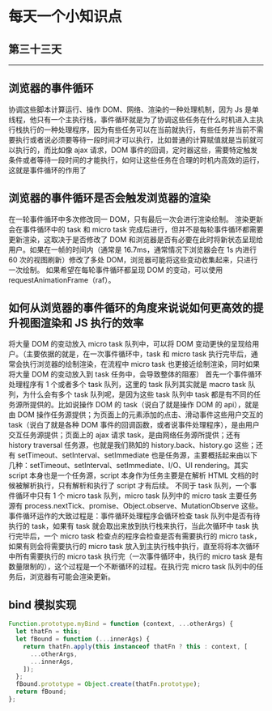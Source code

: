 # 每天一个小知识点

## 第三十三天

---

## 浏览器的事件循环

协调这些脚本计算运行、操作 DOM、网络、渲染的一种处理机制，因为 Js 是单线程，他只有一个主执行栈，事件循环就是为了协调这些任务在什么时机进入主执行栈执行的一种处理程序，因为有些任务可以在当前就执行，有些任务并当前不需要执行或者说必须要等待一段时间才可以执行，比如普通的计算赋值就是当前就可以执行的，而比如像 ajax 请求，DOM 事件的回调，定时器这些，需要特定触发条件或者等待一段时间的才能执行，如何让这些任务在合理的时机内高效的运行，这就是事件循环的作用了

## 浏览器的事件循环是否会触发浏览器的渲染

在一轮事件循环中多次修改同一 DOM，只有最后一次会进行渲染绘制。
渲染更新会在事件循环中的 task 和 micro task 完成后进行，但并不是每轮事件循环都需要更新渲染，这取决于是否修改了 DOM 和浏览器是否有必要在此时将新状态呈现给用户。如果在一帧的时间内（通常是 16.7ms，通常情况下浏览器会在 1s 内进行 60 次的视图刷新）修改了多处 DOM，浏览器可能将这些变动收集起来，只进行一次绘制。
如果希望在每轮事件循环都呈现 DOM 的变动，可以使用 requestAnimationFrame（raf）。

## 如何从浏览器的事件循环的角度来说说如何更高效的提升视图渲染和 JS 执行的效率

将大量 DOM 的变动放入 micro task 队列中，可以将 DOM 变动更快的呈现给用户。（主要依据的就是，在一次事件循环中，task 和 micro task 执行完毕后，通常会执行浏览器的绘制渲染，在流程中 micro task 也更接近绘制渲染，同时如果将大量 DOM 的变动放入到 task 任务中，会导致整体的阻塞）
首先一个事件循环处理程序有 1 个或者多个 task 队列，这里的 task 队列其实就是 macro task 队列，为什么会有多个 task 队列呢，是因为这些 task 队列中 task 都是有不同的任务源所提供的。比如说操作 DOM 的 task（说白了就是操作 DOM 的 api），就是由 DOM 操作任务源提供；为页面上的元素添加的点击、滑动事件这些用户交互的 task（说白了就是各种 DOM 事件的回调函数，或者说事件处理程序），是由用户交互任务源提供；页面上的 ajax 请求 task，是由网络任务源所提供；还有 history traversal 任务源，也就是我们熟知的 history.back、history.go 这些；还有 setTimeout、setInterval、setImmediate 也是任务源，主要概括起来由以下几种：setTimeout、setInterval、setImmediate、I/O、UI rendering。其实 script 本身也是一个任务源，script 本身作为任务主要是在解析 HTML 文档的时候被解析执行，只有解析和执行了 script 才有后续。
不同于 task 队列，一个事件循环中只有 1 个 micro task 队列，micro task 队列中的 micro task 主要任务源有 process.nextTick、promise、Object.observe、MutationObserve 这些。
事件循环运作的大致过程是：事件循环处理程序会循环检查 task 队列中是否有待执行的 task，如果有 task 就会取出来放到执行栈来执行，当此次循环中 task 执行完毕后，一个 micro task 检查点的程序会检查是否有需要执行的 micro task，如果有则会将需要执行的 micro task 放入到主执行栈中执行，直至将将本次循环中所有需要执行的 micro task 执行完（一次事件循环中，执行的 micro task 是有数量限制的），这个过程是一个不断循环的过程。在执行完 micro task 队列中的任务后，浏览器有可能会渲染更新。

## bind 模拟实现

```js
Function.prototype.myBind = function (context, ...otherArgs) {
  let thatFn = this;
  let fBound = function (...innerAgs) {
    return thatFn.apply(this instanceof thatFn ? this : context, [
      ...otherArgs,
      ...innerAgs,
    ]);
  };
  fBound.prototype = Object.create(thatFn.prototype);
  return fBound;
};
```
